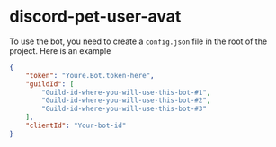 # discord-pet-user-avat

To use the bot, you need to create a `config.json` file in the root of the project. Here is an example

```json
{
    "token": "Youre.Bot.token-here",
    "guildId": [
        "Guild-id-where-you-will-use-this-bot-#1",
        "Guild-id-where-you-will-use-this-bot-#2",
        "Guild-id-where-you-will-use-this-bot-#3"
    ],
    "clientId": "Your-bot-id"
}
```
